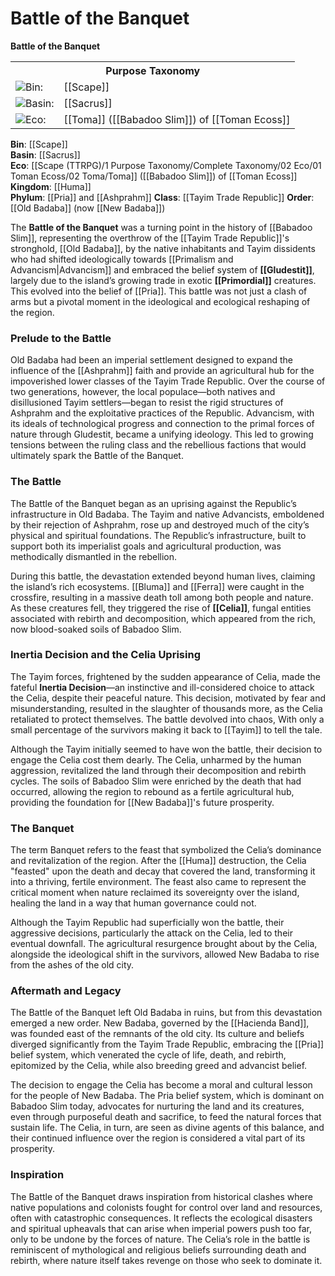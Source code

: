 <!-- wiki-header-section:start -->
# Battle of the Banquet

**Battle of the Banquet**
<!-- wiki-header-section:end -->

<!-- taxonomy-table-section:start -->
<div class="taxonomy-table">
  <table>
    <tr>
      <th colspan="3">Purpose Taxonomy</th>
    </tr>
    <tr>
      <td class="taxon-label"><img src="../svg/bin.svg" class="taxon-icon">Bin:</td>
      <td class="taxon-content" colspan="2">[[Scape]]</td>
    </tr>
    <tr>
      <td class="taxon-label"><img src="../svg/basin.svg" class="taxon-icon">Basin:</td>
      <td class="taxon-content" colspan="2">[[Sacrus]]</td>
    </tr>
    <tr>
      <td class="taxon-label"><img src="../svg/eco.svg" class="taxon-icon">Eco:</td>
      <td class="taxon-content" colspan="2">[[Toma]] ([[Babadoo Slim]]) of [[Toman Ecoss]]</td>
    </tr>
  </table>
</div>
<!-- taxonomy-table-section:end -->

<!-- not-for-live-publishing:start -->
<!-- obsidian-pull:start -->
**Bin**: [[Scape]]  
**Basin**: [[Sacrus]]  
**Eco**: [[Scape (TTRPG)/1 Purpose Taxonomy/Complete Taxonomy/02 Eco/01 Toman Ecoss/02 Toma/Toma]] ([[Babadoo Slim]]) of [[Toman Ecoss]]  
**Kingdom**: [[Huma]]  
**Phylum**: [[Pria]] and [[Ashprahm]]
**Class**: [[Tayim Trade Republic]]
**Order**: [[Old Badaba]] (now [[New Badaba]])

The **Battle of the Banquet** was a turning point in the history of [[Babadoo Slim]], representing the overthrow of the [[Tayim Trade Republic]]'s stronghold, [[Old Badaba]], by the native inhabitants and Tayim dissidents who had shifted ideologically towards [[Primalism and Advancism|Advancism]] and embraced the belief system of **[[Gludestit]]**, largely due to the island’s growing trade in exotic **[[Primordial]]** creatures. This evolved into the belief of [[Pria]]. This battle was not just a clash of arms but a pivotal moment in the ideological and ecological reshaping of the region.

### Prelude to the Battle

Old Badaba had been an imperial settlement designed to expand the influence of the [[Ashprahm]] faith and provide an agricultural hub for the impoverished lower classes of the Tayim Trade Republic. Over the course of two generations, however, the local populace—both natives and disillusioned Tayim settlers—began to resist the rigid structures of Ashprahm and the exploitative practices of the Republic. Advancism, with its ideals of technological progress and connection to the primal forces of nature through Gludestit, became a unifying ideology. This led to growing tensions between the ruling class and the rebellious factions that would ultimately spark the Battle of the Banquet.

### The Battle

The Battle of the Banquet began as an uprising against the Republic’s infrastructure in Old Badaba. The Tayim and native Advancists, emboldened by their rejection of Ashprahm, rose up and destroyed much of the city’s physical and spiritual foundations. The Republic’s infrastructure, built to support both its imperialist goals and agricultural production, was methodically dismantled in the rebellion.

During this battle, the devastation extended beyond human lives, claiming the island’s rich ecosystems. [[Bluma]] and [[Ferra]] were caught in the crossfire, resulting in a massive death toll among both people and nature. As these creatures fell, they triggered the rise of **[[Celia]]**, fungal entities associated with rebirth and decomposition, which appeared from the rich, now blood-soaked soils of Babadoo Slim.

### Inertia Decision and the Celia Uprising

The Tayim forces, frightened by the sudden appearance of Celia, made the fateful **Inertia Decision**—an instinctive and ill-considered choice to attack the Celia, despite their peaceful nature. This decision, motivated by fear and misunderstanding, resulted in the slaughter of thousands more, as the Celia retaliated to protect themselves. The battle devolved into chaos, With only a small percentage of the survivors making it back to [[Tayim]] to tell the tale.

Although the Tayim initially seemed to have won the battle, their decision to engage the Celia cost them dearly. The Celia, unharmed by the human aggression, revitalized the land through their decomposition and rebirth cycles. The soils of Babadoo Slim were enriched by the death that had occurred, allowing the region to rebound as a fertile agricultural hub, providing the foundation for [[New Badaba]]'s future prosperity.

### The Banquet

The term Banquet refers to the feast that symbolized the Celia’s dominance and revitalization of the region. After the [[Huma]] destruction, the Celia "feasted" upon the death and decay that covered the land, transforming it into a thriving, fertile environment. The feast also came to represent the critical moment when nature reclaimed its sovereignty over the island, healing the land in a way that human governance could not.

Although the Tayim Republic had superficially won the battle, their aggressive decisions, particularly the attack on the Celia, led to their eventual downfall. The agricultural resurgence brought about by the Celia, alongside the ideological shift in the survivors, allowed New Badaba to rise from the ashes of the old city.

### Aftermath and Legacy

The Battle of the Banquet left Old Badaba in ruins, but from this devastation emerged a new order. New Badaba, governed by the [[Hacienda Band]], was founded east of the remnants of the old city. Its culture and beliefs diverged significantly from the Tayim Trade Republic, embracing the [[Pria]] belief system, which venerated the cycle of life, death, and rebirth, epitomized by the Celia, while also breeding greed and advancist belief.

The decision to engage the Celia has become a moral and cultural lesson for the people of New Badaba. The Pria belief system, which is dominant on Babadoo Slim today, advocates for nurturing the land and its creatures, even through purposeful death and sacrifice, to feed the natural forces that sustain life. The Celia, in turn, are seen as divine agents of this balance, and their continued influence over the region is considered a vital part of its prosperity.

### Inspiration

The Battle of the Banquet draws inspiration from historical clashes where native populations and colonists fought for control over land and resources, often with catastrophic consequences. It reflects the ecological disasters and spiritual upheavals that can arise when imperial powers push too far, only to be undone by the forces of nature. The Celia’s role in the battle is reminiscent of mythological and religious beliefs surrounding death and rebirth, where nature itself takes revenge on those who seek to dominate it.
<!-- obsidian-pull:end -->
<!-- not-for-live-publishing:end -->
